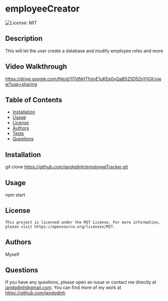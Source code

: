 # employeeCreator

  ![License: MIT](https://img.shields.io/badge/License-MIT-yellow.svg)


  ## Description
  This will let the user create a database and modify employee roles and more

  ## Video Walkthrough
  https://drive.google.com/file/d/117dNHTfolvE1uKEe0vQaB525D52nYjGX/view?usp=sharing
  

  ## Table of Contents
  - [Installation](#installation)
  - [Usage](#usage)
  - [License](#license)
  - [Authors](#authors)
  - [Tests](#tests)
  - [Questions](#questions)

  ## Installation
  git clone https://github.com/jandgdinh/employeeTracker.git

  ## Usage
  npm start

  ## License

    This project is licensed under the MIT License. For more information, please visit https://opensource.org/licenses/MIT.

  ## Authors
  Myself

  ## Questions
  If you have any questions, please open an issue or contact me directly at jandgdinh@gmail.com. You can find more of my work at https://github.com/jandgdinh
